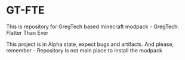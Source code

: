 ﻿# GT-FTE
This is repository for GregTech based minecraft modpack - GregTech: Flatter Than Ever

This project is in Alpha state, expect bugs and artifacts. And please, remember - Repository is not main place to install the modpack
